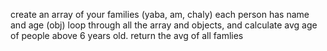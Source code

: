 create an array of your families (yaba, am, chaly)
each person has name and age (obj)
loop through all the array and objects, and calculate avg age of people above 6 years old.
return the avg of all famlies
